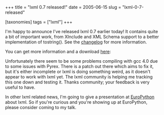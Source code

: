 +++
title = "lxml 0.7 released!"
date = 2005-06-15
slug = "lxml-0-7-released"

[taxonomies]
tags = ["lxml"]
+++

I'm happy to announce I've released lxml 0.7 earlier today! It contains
quite a bit of important work, from XInclude and XML Schema support to a
better implementation of tostring(). See the
[changelog](http://codespeak.net/lxml/changes-0.7.html) for more
information.

You can get more information and a download
[here](http://codespeak.net/lxml):

Unfortunately there seem to be some problems compiling with gcc 4.0 due
to some issues with Pyrex. There is a patch out there which aims to fix
it, but it's either incomplete or lxml is doing something weird, as it
doesn't appear to work with lxml yet. The lxml community is helping me
tracking this one down and testing it. Thanks community; your feedback
is very useful to have.

In other lxml related news, I'm going to give a presentation at
[EuroPython](http://www.europython.org) about lxml. So if you're curious
and you're showing up at EuroPython, please consider coming to my talk.
